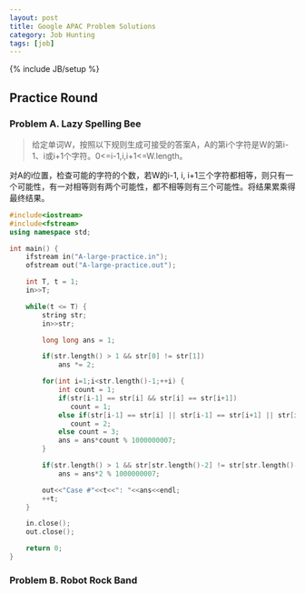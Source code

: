 ```yaml
---
layout: post
title: Google APAC Problem Solutions
category: Job Hunting
tags: [job]
---
```

{% include JB/setup %}

## Practice Round

### Problem A. Lazy Spelling Bee

> 给定单词W，按照以下规则生成可接受的答案A，A的第i个字符是W的第i-1、i或i+1个字符。0<=i-1,i,i+1<=W.length。

对A的i位置，检查可能的字符的个数，若W的i-1, i, i+1三个字符都相等，则只有一个可能性，有一对相等则有两个可能性，都不相等则有三个可能性。将结果累乘得最终结果。

```c++
#include<iostream>
#include<fstream>
using namespace std;

int main() {
    ifstream in("A-large-practice.in");
	ofstream out("A-large-practice.out");

	int T, t = 1;
	in>>T;

	while(t <= T) {
	    string str;
	    in>>str;

	    long long ans = 1;

	    if(str.length() > 1 && str[0] != str[1])
	        ans *= 2;

	    for(int i=1;i<str.length()-1;++i) {
	        int count = 1;
	        if(str[i-1] == str[i] && str[i] == str[i+1])
	           count = 1;
	        else if(str[i-1] == str[i] || str[i-1] == str[i+1] || str[i] == str[i+1])
	           count = 2;
	        else count = 3;
	        ans = ans*count % 1000000007;
        }

        if(str.length() > 1 && str[str.length()-2] != str[str.length()-1])
            ans = ans*2 % 1000000007;

        out<<"Case #"<<t<<": "<<ans<<endl;
		++t;
    }

	in.close();
	out.close();

	return 0;
}
```

### Problem B. Robot Rock Band

> 
